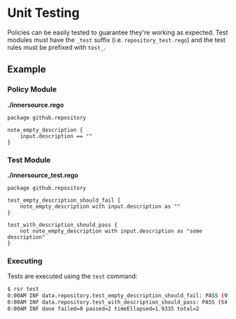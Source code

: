 # Unit Testing

Policies can be easily tested to guarantee they're working as expected. Test modules
must have the `_test` suffix (i.e. `repository_test.rego`) and the test rules
must be prefixed with `test_`.

## Example

### Policy Module

**./innersource.rego**

```rego
package github.repository

note_empty_description {
	input.description == ""
}
```

### Test Module

**./innersource_test.rego**

```rego
package github.repository

test_empty_description_should_fail {
	note_empty_description with input.description as ""
}

test_with_description_should_pass {
	not note_empty_description with input.description as "some description"
}
```

### Executing

Tests are executed using the `test` command:

```bash
$ rsr test
0:00AM INF data.repository.test_empty_description_should_fail: PASS (915µs)
0:00AM INF data.repository.test_with_description_should_pass: PASS (54.125µs)
0:00AM INF done failed=0 passed=2 timeEllapsed=1.9335 total=2
```
